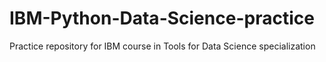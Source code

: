 # IBM-Python-Data-Science-practice
Practice repository for IBM course in Tools for Data Science specialization
